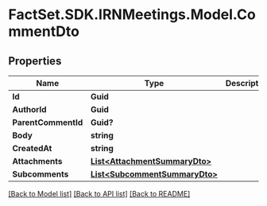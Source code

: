 # FactSet.SDK.IRNMeetings.Model.CommentDto

## Properties

Name | Type | Description | Notes
------------ | ------------- | ------------- | -------------
**Id** | **Guid** |  | [optional] 
**AuthorId** | **Guid** |  | [optional] 
**ParentCommentId** | **Guid?** |  | [optional] 
**Body** | **string** |  | [optional] 
**CreatedAt** | **string** |  | [optional] 
**Attachments** | [**List&lt;AttachmentSummaryDto&gt;**](AttachmentSummaryDto.md) |  | [optional] 
**Subcomments** | [**List&lt;SubcommentSummaryDto&gt;**](SubcommentSummaryDto.md) |  | [optional] 

[[Back to Model list]](../README.md#documentation-for-models) [[Back to API list]](../README.md#documentation-for-api-endpoints) [[Back to README]](../README.md)


